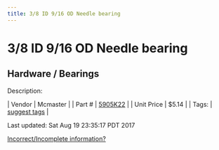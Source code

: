 ```yaml
---
title: 3/8 ID 9/16 OD Needle bearing
---
```


# 3/8 ID 9/16 OD Needle bearing
## Hardware / Bearings
Description: 	 

| Vendor | Mcmaster | 
| Part # | [5905K22](https://www.mcmaster.com/#5905K22) | 
| Unit Price | $5.14 | 
| Tags: | [suggest tags](https://docs.google.com/forms/d/e/1FAIpQLSeWyY8v3RgOty-MyWmh9U0iivNYN_molChYyS-0U-o-kOAv_g/viewform) | 

Last updated: Sat Aug 19 23:35:17 PDT 2017

 [Incorrect/Incomplete information?](https://docs.google.com/forms/d/e/1FAIpQLSeWyY8v3RgOty-MyWmh9U0iivNYN_molChYyS-0U-o-kOAv_g/viewform)
